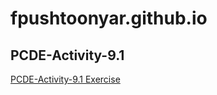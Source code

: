 # fpushtoonyar.github.io
## PCDE-Activity-9.1
<a href="https://github.com/fpushtoonyar/PCDE-Activity-9.1.git"> PCDE-Activity-9.1 Exercise </a>
